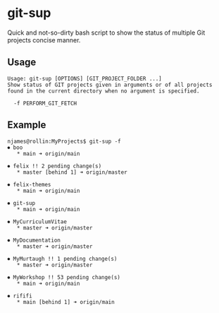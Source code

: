 # git-sup

Quick and not-so-dirty bash script to show the status of multiple Git projects concise manner.

## Usage

~~~
Usage: git-sup [OPTIONS] [GIT_PROJECT_FOLDER ...]
Show status of GIT projects given in arguments or of all projects found in the current directory when no argument is specified.

  -f PERFORM_GIT_FETCH
~~~

## Example

~~~
njames@rollin:MyProjects$ git-sup -f
⏺ boo
   * main ➜ origin/main

⏺ felix !! 2 pending change(s)
   * master [behind 1] ➜ origin/master

⏺ felix-themes
   * main ➜ origin/main

⏺ git-sup
   * main ➜ origin/main

⏺ MyCurriculumVitae
   * master ➜ origin/master

⏺ MyDocumentation
   * master ➜ origin/master

⏺ MyMurtaugh !! 1 pending change(s)
   * master ➜ origin/master

⏺ MyWorkshop !! 53 pending change(s)
   * main ➜ origin/main

⏺ rififi
   * main [behind 1] ➜ origin/main
~~~
